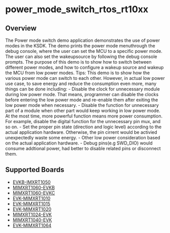 # power_mode_switch_rtos_rt10xx

## Overview

The Power mode switch demo application demonstrates the use of power modes in
the KSDK. The demo prints the power mode menuthrough the debug console, where
the user can set the MCU to a specific power mode. The user can also set the
wakeupsource by following the debug console prompts. The purpose of this demo is
to show how to switch between different power modes, and how to configure a
wakeup source and wakeup the MCU from low power modes. Tips: This demo is to
show how the various power mode can switch to each other. However, in actual low
power use case, to save energy and reduce the consumption even more, many things
can be done including: - Disable the clock for unnecessary module during low
power mode. That means, programmer can disable the clocks before entering the
low power mode and re-enable them after exiting the low power mode when
necessary. - Disable the function for unnecessary part of a module when other
part would keep working in low power mode. At the most time, more powerful
function means more power consumption. For example, disable the digital function
for the unnecessary pin mux, and so on. - Set the proper pin state (direction
and logic level) according to the actual application hardware. Otherwise, the
pin cirrent would be activied unexpectedly waste some energy. - Other low power
consideration based on the actual application hardware. - Debug pins(e.g
SWD_DIO) would consume addtional power, had better to disable related pins or
disconnect them.

## Supported Boards
- [EVKB-IMXRT1050](../../../_boards/evkbimxrt1050/demo_apps/power_mode_switch/rtos/example_board_readme.md)
- [MIMXRT1060-EVKB](../../../_boards/evkbmimxrt1060/demo_apps/power_mode_switch/rtos/example_board_readme.md)
- [MIMXRT1060-EVKC](../../../_boards/evkcmimxrt1060/demo_apps/power_mode_switch/rtos/example_board_readme.md)
- [EVK-MIMXRT1010](../../../_boards/evkmimxrt1010/demo_apps/power_mode_switch/rtos/example_board_readme.md)
- [EVK-MIMXRT1015](../../../_boards/evkmimxrt1015/demo_apps/power_mode_switch/rtos/example_board_readme.md)
- [EVK-MIMXRT1020](../../../_boards/evkmimxrt1020/demo_apps/power_mode_switch/rtos/example_board_readme.md)
- [MIMXRT1024-EVK](../../../_boards/evkmimxrt1024/demo_apps/power_mode_switch/rtos/example_board_readme.md)
- [MIMXRT1040-EVK](../../../_boards/evkmimxrt1040/demo_apps/power_mode_switch/rtos/example_board_readme.md)
- [EVK-MIMXRT1064](../../../_boards/evkmimxrt1064/demo_apps/power_mode_switch/rtos/example_board_readme.md)
